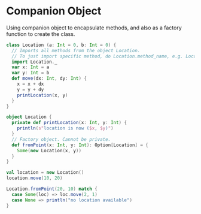 # Companion Object

Using companion object to encapsulate methods, and also as a factory function to create the class.

```scala
class Location (a: Int = 0, b: Int = 0) {
  // Imports all methods from the object Location.
  // To just import specific method, do Location.method_name, e.g. Location.printLocation
  import Location._
  var x: Int = a 
  var y: Int = b
  def move(dx: Int, dy: Int) {
    x = x + dx
    y = y + dy
    printLocation(x, y)
  }
}

object Location {
  private def printLocation(x: Int, y: Int) {
    println(s"location is now ($x, $y)")
  }
  // Factory object. Cannot be private.
  def fromPoint(x: Int, y: Int): Option[Location] = {
    Some(new Location(x, y))
  }
}

val location = new Location()
location.move(10, 20)

Location.fromPoint(20, 10) match {
  case Some(loc) => loc.move(2, 1)
  case None => println("no location available")
}
```
